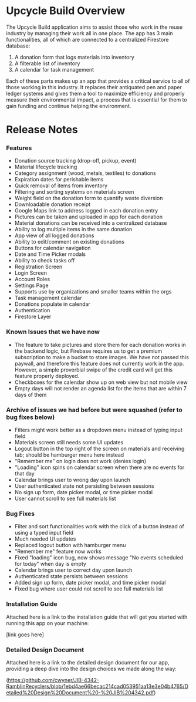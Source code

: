 # Upcycle Build Overview
The Upcycle Build application aims to assist those who work in the reuse industry by managing their work all in one place. The app has 3 main functionalities, all of which are connected to a centralized Firestore database:

1) A donation form that logs materials into inventory
2) A filterable list of inventory
3) A calendar for task management

Each of these parts makes up an app that provides a critical service to all of those working in this industry. It replaces their antiquated pen and paper ledger systems and gives them a tool to maximize efficiency and properly measure their environmental impact, a process that is essential for them to gain funding and continue helping the environment.

# Release Notes
### Features
- Donation source tracking (drop-off, pickup, event)
- Material lifecycle tracking
- Category assignment (wood, metals, textiles) to donations
- Expiration dates for perishable items
- Quick removal of items from inventory
- Filtering and sorting systems on materials screen
- Weight field on the donation form to quantify waste diversion
- Downloadable donation receipt
- Google Maps link to address logged in each donation entry
- Pictures can be taken and uploaded in app for each donation
- Material donations can be received into a centralized database
- Ability to log multiple items in the same donation
- App view of all logged donations
- Ability to edit/comment on existing donations
- Buttons for calendar navigation
- Date and Time Picker modals
- Ability to check tasks off
- Registration Screen
- Login Screen
- Account Roles
- Settings Page
- Supports use by organizations and smaller teams within the orgs
- Task management calendar
- Donations populate in calendar
- Authentication
- Firestore Layer

### Known Issues that we have now
- The feature to take pictures and store them for each donation works in the backend logic, but Firebase requires us to get a premium subscription to make a bucket to store images. We have not passed this paywall, and therefore this feature does not currently work in the app. However, a simple proverbial swipe of the credit card will get this feature properly deployed.
- Checkboxes for the calendar show up on web view but not mobile view
- Empty days will not render an agenda list for the items that are within 7 days of them

### Archive of issues we had before but were squashed (refer to bug fixes below)
- Filters might work better as a dropdown menu instead of typing input field
- Materials screen still needs some UI updates
- Logout button in the top right of the screen on materials and receiving tab; should be hamburger menu here instead
- "Remember me" on login does not work (denies login)
- "Loading" icon spins on calendar screen when there are no events for that day
- Calendar brings user to wrong day upon launch
- User authenticated state not persisting between sessions
- No sign up form, date picker modal, or time picker modal
- User cannot scroll to see full materials list

### Bug Fixes
- Filter and sort functionalities work with the click of a button instead of using a typed input field
- Much needed UI updates
- Replaced logout button with hamburger menu
- "Remember me" feature now works
- Fixed "loading" icon bug, now shows message "No events scheduled for today" when day is empty
- Calendar brings user to correct day upon launch
- Authenticated state persists between sessions
- Added sign up form, date picker modal, and time picker modal
- Fixed bug where user could not scroll to see full materials list

### Installation Guide
Attached here is a link to the installation guide that will get you started with running this app on your machine:

[link goes here]

### Detailed Design Document
Attached here is a link to the detailed design document for our app, providing a deep dive into the design choices we made along the way:

(https://github.com/cwyner/JIB-4342-RamblinRecyclers/blob/1ebd4ae66becac214cad053951aa13e3e04b4765/Detailed%20Design%20Document%20-%20JIB%204342.pdf)
